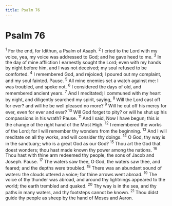 ```yaml
---
title: Psalm 76
---
```

# Psalm 76

<sup>1</sup> For the end, for Idithun, a Psalm of Asaph. <sup>2</sup> I cried to the Lord with my voice, yea, my voice was addressed to God; and he gave heed to me. <sup>3</sup> In the day of mine affliction I earnestly sought the Lord; even with my hands by night before him, and I was not deceived; my soul refused to be comforted. <sup>4</sup> I remembered God, and rejoiced; I poured out my complaint, and my soul fainted. Pause. <sup>5</sup> All mine enemies set a watch against me: I was troubled, and spoke not. <sup>6</sup> I considered the days of old, and remembered ancient years. <sup>7</sup> And I meditated; I communed with my heart by night, and diligently searched my spirit, saying, <sup>8</sup> Will the Lord cast off for ever? and will he be well pleased no more? <sup>9</sup> Will he cut off his mercy for ever, even for ever and ever? <sup>10</sup> Will God forget to pity? or will he shut up his compassions in his wrath? Pause. <sup>11</sup> And I said, Now I have begun; this is the change of the right hand of the Most High. <sup>12</sup> I remembered the works of the Lord; for I will remember thy wonders from the beginning. <sup>13</sup> And I will meditate on all thy works, and will consider thy doings. <sup>14</sup> O God, thy way is in the sanctuary; who is a great God as our God? <sup>15</sup> Thou art the God that doest wonders; thou hast made known thy power among the nations. <sup>16</sup> Thou hast with thine arm redeemed thy people, the sons of Jacob and Joseph. Pause. <sup>17</sup> The waters saw thee, O God, the waters saw thee, and feared; and the depths were troubled. <sup>18</sup> There was an abundant sound of waters: the clouds uttered a voice; for thine arrows went abroad. <sup>19</sup> The voice of thy thunder was abroad, and around thy lightnings appeared to the world; the earth trembled and quaked. <sup>20</sup> Thy way is in the sea, and thy paths in many waters, and thy footsteps cannot be known. <sup>21</sup> Thou didst guide thy people as sheep by the hand of Moses and Aaron. 